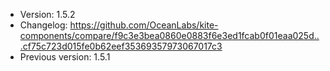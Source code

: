 - Version: 1.5.2
- Changelog: https://github.com/OceanLabs/kite-components/compare/f9c3e3bea0860e0883f6e3ed1fcab0f01eaa025d...cf75c723d015fe0b62eef35369357973067017c3
- Previous version: 1.5.1

